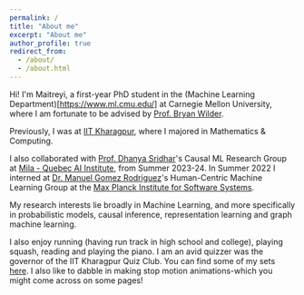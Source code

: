 ```yaml
---
permalink: /
title: "About me"
excerpt: "About me"
author_profile: true
redirect_from: 
  - /about/
  - /about.html
---
```


<!-- This is the front page of a website that is powered by the [academicpages template](https://github.com/academicpages/academicpages.github.io) and hosted on GitHub pages. [GitHub pages](https://pages.github.com) is a free service in which websites are built and hosted from code and data stored in a GitHub repository, automatically updating when a new commit is made to the respository. This template was forked from the [Minimal Mistakes Jekyll Theme](https://mmistakes.github.io/minimal-mistakes/) created by Michael Rose, and then extended to support the kinds of content that academics have: publications, talks, teaching, a portfolio, blog posts, and a dynamically-generated CV. You can fork [this repository](https://github.com/academicpages/academicpages.github.io) right now, modify the configuration and markdown files, add your own PDFs and other content, and have your own site for free, with no ads! An older version of this template powers my own personal website at [stuartgeiger.com](http://stuartgeiger.com), which uses [this Github repository](https://github.com/staeiou/staeiou.github.io). -->
<!-- 
About me. -->
<!-- ====== -->
Hi! I'm Maitreyi, a first-year PhD student in the (Machine Learning Department)[https://www.ml.cmu.edu/] at Carnegie Mellon University, where I am fortunate to be advised by [Prof. Bryan Wilder](https://bryanwilder.github.io/). 

Previously, I was at [IIT Kharagpur](https://www.iitkgp.ac.in/), where I majored in Mathematics & Computing. 

I also collaborated with [Prof. Dhanya Sridhar](https://www.dsridhar.com/)'s Causal ML Research Group at [Mila - Quebec AI Institute](https://mila.quebec/en/), from Summer 2023-24. 
In Summer 2022 I interned at [Dr. Manuel Gomez Rodriguez](https://people.mpi-sws.org/~manuelgr/)'s Human-Centric Machine Learning Group at the [Max Planck Institute for Software Systems](https://www.mpi-sws.org/).

 My research interests lie broadly in Machine Learning, and more specifically in probabilistic models, causal inference, representation learning and graph machine learning.

I also enjoy running (having run track in high school and college), playing squash, reading and playing the piano. I am an avid quizzer was the governor of the IIT Kharagpur Quiz Club. You can find some of my sets [here](https://sites.google.com/view/maitreyiswaroop/quizzing). I also like to dabble in making stop motion animations-which you might come across on some pages!

